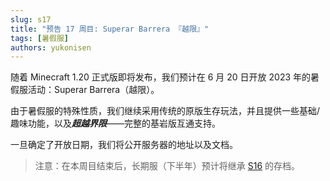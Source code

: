 ```yaml
---
slug: s17
title: "预告 17 周目: Superar Barrera 『越限』"
tags: [暑假服]
authors: yukonisen
---
```


随着 Minecraft 1.20 正式版即将发布，我们预计在 6 月 20 日开放 2023 年的暑假服活动：Superar Barrera（越限）。

由于暑假服的特殊性质，我们继续采用传统的原版生存玩法，并且提供一些基础/趣味功能，以及***超越界限***——完整的基岩版互通支持。

一旦确定了开放日期，我们将公开服务器的地址以及文档。

> 注意：在本周目结束后，长期服（下半年）预计将继承 [S16](/blog/s16) 的存档。

<!--truncate-->

